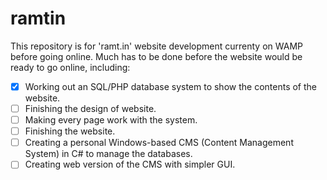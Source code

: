 # ramtin
This repository is for 'ramt.in' website development currenty on WAMP before going online.
Much has to be done before the website would be ready to go online, including:

- [x] Working out an SQL/PHP database system to show the contents of the website.
- [ ] Finishing the design of website.
- [ ] Making every page work with the system.
- [ ] Finishing the website.
- [ ] Creating a personal Windows-based CMS (Content Management System) in C# to manage the databases.
- [ ] Creating web version of the CMS with simpler GUI.
